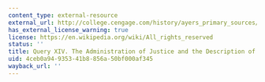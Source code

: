 ```yaml
---
content_type: external-resource
external_url: http://college.cengage.com/history/ayers_primary_sources/administration_justice_description_laws.htm
has_external_license_warning: true
license: https://en.wikipedia.org/wiki/All_rights_reserved
status: ''
title: Query XIV. The Administration of Justice and the Description of the Laws?
uid: 4ceb0a94-9353-41b8-856a-50bf000af345
wayback_url: ''
---
```

